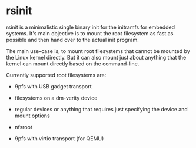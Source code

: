<!--
SPDX-FileCopyrightText: 2024 The rsinit Authors
SPDX-License-Identifier: GPL-2.0-only
-->

rsinit
======

rsinit is a minimalistic single binary init for the initramfs for embedded
systems. It's main objective is to mount the root filesystem as fast as possible
and then hand over to the actual init program.

The main use-case is, to mount root filesystems that cannot be mounted by the
Linux kernel directly. But it can also mount just about anything that the kernel
can mount directly based on the command-line.

Currently supported root filesystems are:

 * 9pfs with USB gadget transport
 * filesystems on a dm-verity device

 * regular devices or anything that requires just specifying the device and
   mount options
 * nfsroot
 * 9pfs with virtio transport (for QEMU)
